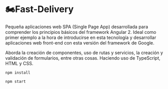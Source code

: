 # 🏍Fast-Delivery

Pequeña aplicaciones web SPA (Single Page App) desarrollada para comprender los principios básicos del framework Angular 2. Ideal como primer ejemplo a la hora de introducirse en esta tecnología y desarrollar aplicaciones web front-end con esta versión del framework de Google.

Aborda la creación de componentes, uso de rutas y servicios, la creación y validación de formularios, entre otras cosas. Haciendo uso de TypeScript, HTML y CSS.

```
npm install
```
```
npm start
```
